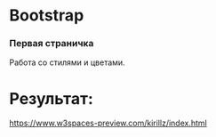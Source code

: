 # Bootstrap
### Первая страничка
Работа со стилями и цветами.
# Результат:
https://www.w3spaces-preview.com/kirillz/index.html
